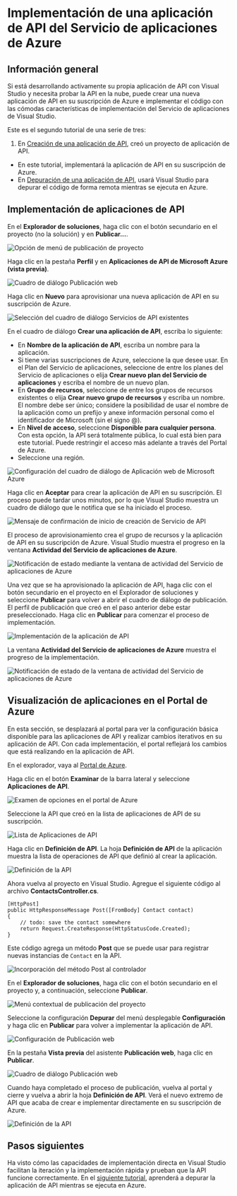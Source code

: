 <properties 
	pageTitle="Implementación de una aplicación de API del Servicio de aplicaciones de Azure" 
	description="Aprenda a implementar un proyecto de aplicación de API en su suscripción de Azure." 
	services="app-service\api" 
	documentationCenter=".net" 
	authors="bradygaster" 
	manager="wpickett" 
	editor="jimbe"/>

<tags 
	ms.service="app-service-api" 
	ms.workload="web" 
	ms.tgt_pltfrm="dotnet" 
	ms.devlang="na" 
	ms.topic="article" 
	ms.date="05/19/2015" 
	ms.author="bradyg;tarcher"/>

# Implementación de una aplicación de API del Servicio de aplicaciones de Azure

## Información general

Si está desarrollando activamente su propia aplicación de API con Visual Studio y necesita probar la API en la nube, puede crear una nueva aplicación de API en su suscripción de Azure e implementar el código con las cómodas características de implementación del Servicio de aplicaciones de Visual Studio.

Este es el segundo tutorial de una serie de tres:

1. En [Creación de una aplicación de API](app-service-dotnet-create-api-app.md), creó un proyecto de aplicación de API. 
* En este tutorial, implementará la aplicación de API en su suscripción de Azure.
* En [Depuración de una aplicación de API](../app-service-dotnet-remotely-debug-api-app.md), usará Visual Studio para depurar el código de forma remota mientras se ejecuta en Azure.

## Implementación de aplicaciones de API 

En el **Explorador de soluciones**, haga clic con el botón secundario en el proyecto (no la solución) y en **Publicar...**.

![Opción de menú de publicación de proyecto](./media/app-service-dotnet-publish-api-app/20-publish-gesture-v3.png)

Haga clic en la pestaña **Perfil** y en **Aplicaciones de API de Microsoft Azure (vista previa)**.

![Cuadro de diálogo Publicación web](./media/app-service-dotnet-publish-api-app/21-select-api-apps-for-deployment-v2.png)

Haga clic en **Nuevo** para aprovisionar una nueva aplicación de API en su suscripción de Azure.

![Selección del cuadro de diálogo Servicios de API existentes](./media/app-service-dotnet-publish-api-app/23-publish-to-apiapps-v3.png)

En el cuadro de diálogo **Crear una aplicación de API**, escriba lo siguiente:

- En **Nombre de la aplicación de API**, escriba un nombre para la aplicación. 
- Si tiene varias suscripciones de Azure, seleccione la que desee usar. En el Plan del Servicio de aplicaciones, seleccione de entre los planes del Servicio de aplicaciones o elija **Crear nuevo plan del Servicio de aplicaciones** y escriba el nombre de un nuevo plan. 
- En **Grupo de recursos**, seleccione de entre los grupos de recursos existentes o elija **Crear nuevo grupo de recursos** y escriba un nombre. El nombre debe ser único; considere la posibilidad de usar el nombre de la aplicación como un prefijo y anexe información personal como el identificador de Microsoft (sin el signo @).  
- En **Nivel de acceso**, seleccione **Disponible para cualquier persona**. Con esta opción, la API será totalmente pública, lo cual está bien para este tutorial. Puede restringir el acceso más adelante a través del Portal de Azure.
- Seleccione una región.  

![Configuración del cuadro de diálogo de Aplicación web de Microsoft Azure](./media/app-service-dotnet-publish-api-app/24-new-api-app-dialog-v3.png)

Haga clic en **Aceptar** para crear la aplicación de API en su suscripción. El proceso puede tardar unos minutos, por lo que Visual Studio muestra un cuadro de diálogo que le notifica que se ha iniciado el proceso.

![Mensaje de confirmación de inicio de creación de Servicio de API](./media/app-service-dotnet-publish-api-app/25-api-provisioning-started-v3.png)

El proceso de aprovisionamiento crea el grupo de recursos y la aplicación de API en su suscripción de Azure. Visual Studio muestra el progreso en la ventana **Actividad del Servicio de aplicaciones de Azure**.

![Notificación de estado mediante la ventana de actividad del Servicio de aplicaciones de Azure](./media/app-service-dotnet-publish-api-app/26-provisioning-success-v3.png)

Una vez que se ha aprovisionado la aplicación de API, haga clic con el botón secundario en el proyecto en el Explorador de soluciones y seleccione **Publicar** para volver a abrir el cuadro de diálogo de publicación. El perfil de publicación que creó en el paso anterior debe estar preseleccionado. Haga clic en **Publicar** para comenzar el proceso de implementación.

![Implementación de la aplicación de API](./media/app-service-dotnet-publish-api-app/26-5-deployment-success-v3.png)

La ventana **Actividad del Servicio de aplicaciones de Azure** muestra el progreso de la implementación.

![Notificación de estado de la ventana de actividad del Servicio de aplicaciones de Azure](./media/app-service-dotnet-publish-api-app/26-5-deployment-success-v4.png)

## Visualización de aplicaciones en el Portal de Azure

En esta sección, se desplazará al portal para ver la configuración básica disponible para las aplicaciones de API y realizar cambios iterativos en su aplicación de API. Con cada implementación, el portal reflejará los cambios que está realizando en la aplicación de API.

En el explorador, vaya al [Portal de Azure](https://portal.azure.com).

Haga clic en el botón **Examinar** de la barra lateral y seleccione **Aplicaciones de API**.

![Examen de opciones en el portal de Azure](./media/app-service-dotnet-publish-api-app/27-browse-in-portal-v3.png)

Seleccione la API que creó en la lista de aplicaciones de API de su suscripción.

![Lista de Aplicaciones de API](./media/app-service-dotnet-publish-api-app/28-view-api-list-v3.png)

Haga clic en **Definición de API**. La hoja **Definición de API** de la aplicación muestra la lista de operaciones de API que definió al crear la aplicación.

![Definición de la API](./media/app-service-dotnet-publish-api-app/29-api-definition-v3.png)

Ahora vuelva al proyecto en Visual Studio. Agregue el siguiente código al archivo **ContactsController.cs**.

	[HttpPost]
	public HttpResponseMessage Post([FromBody] Contact contact)
	{
		// todo: save the contact somewhere
		return Request.CreateResponse(HttpStatusCode.Created);
	}

Este código agrega un método **Post** que se puede usar para registrar nuevas instancias de `Contact` en la API.

![Incorporación del método Post al controlador](./media/app-service-dotnet-publish-api-app/30-post-method-added-v3.png)

En el **Explorador de soluciones**, haga clic con el botón secundario en el proyecto y, a continuación, seleccione **Publicar**.

![Menú contextual de publicación del proyecto](./media/app-service-dotnet-publish-api-app/31-publish-gesture-v3.png)

Seleccione la configuración **Depurar** del menú desplegable **Configuración** y haga clic en **Publicar** para volver a implementar la aplicación de API.

![Configuración de Publicación web](./media/app-service-dotnet-publish-api-app/36.5-select-debug-option-v3.png)

En la pestaña **Vista previa** del asistente **Publicación web**, haga clic en **Publicar**.

![Cuadro de diálogo Publicación web](./media/app-service-dotnet-publish-api-app/39-re-publish-preview-step-v2.png)

Cuando haya completado el proceso de publicación, vuelva al portal y cierre y vuelva a abrir la hoja **Definición de API**. Verá el nuevo extremo de API que acaba de crear e implementar directamente en su suscripción de Azure.

![Definición de la API](./media/app-service-dotnet-publish-api-app/38-portal-with-post-method-v4.png)

## Pasos siguientes

Ha visto cómo las capacidades de implementación directa en Visual Studio facilitan la iteración y la implementación rápida y prueban que la API funcione correctamente. En el [siguiente tutorial](../app-service-dotnet-remotely-debug-api-app.md), aprenderá a depurar la aplicación de API mientras se ejecuta en Azure.


 

<!---HONumber=July15_HO3-->